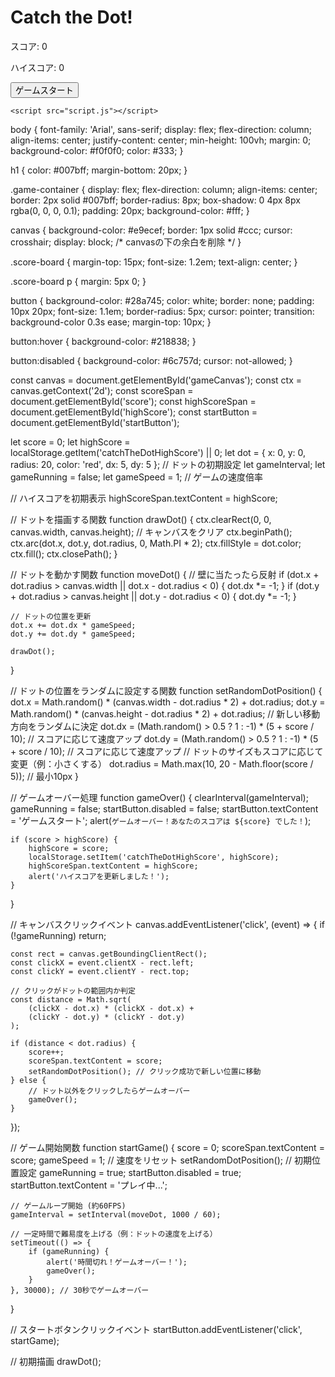<!DOCTYPE html>
<html lang="ja">
<head>
    <meta charset="UTF-8">
    <meta name="viewport" content="width=device-width, initial-scale=1.0">
    <title>Catch the Dot</title>
    <link rel="stylesheet" href="style.css">
</head>
<body>
    <h1>Catch the Dot!</h1>
    <div class="game-container">
        <canvas id="gameCanvas" width="800" height="600"></canvas>
        <div class="score-board">
            <p>スコア: <span id="score">0</span></p>
            <p>ハイスコア: <span id="highScore">0</span></p>
            <button id="startButton">ゲームスタート</button>
        </div>
    </div>

    <script src="script.js"></script>
</body>
</html>

body {
    font-family: 'Arial', sans-serif;
    display: flex;
    flex-direction: column;
    align-items: center;
    justify-content: center;
    min-height: 100vh;
    margin: 0;
    background-color: #f0f0f0;
    color: #333;
}

h1 {
    color: #007bff;
    margin-bottom: 20px;
}

.game-container {
    display: flex;
    flex-direction: column;
    align-items: center;
    border: 2px solid #007bff;
    border-radius: 8px;
    box-shadow: 0 4px 8px rgba(0, 0, 0, 0.1);
    padding: 20px;
    background-color: #fff;
}

canvas {
    background-color: #e9ecef;
    border: 1px solid #ccc;
    cursor: crosshair;
    display: block; /* canvasの下の余白を削除 */
}

.score-board {
    margin-top: 15px;
    font-size: 1.2em;
    text-align: center;
}

.score-board p {
    margin: 5px 0;
}

button {
    background-color: #28a745;
    color: white;
    border: none;
    padding: 10px 20px;
    font-size: 1.1em;
    border-radius: 5px;
    cursor: pointer;
    transition: background-color 0.3s ease;
    margin-top: 10px;
}

button:hover {
    background-color: #218838;
}

button:disabled {
    background-color: #6c757d;
    cursor: not-allowed;
}

const canvas = document.getElementById('gameCanvas');
const ctx = canvas.getContext('2d');
const scoreSpan = document.getElementById('score');
const highScoreSpan = document.getElementById('highScore');
const startButton = document.getElementById('startButton');

let score = 0;
let highScore = localStorage.getItem('catchTheDotHighScore') || 0;
let dot = { x: 0, y: 0, radius: 20, color: 'red', dx: 5, dy: 5 }; // ドットの初期設定
let gameInterval;
let gameRunning = false;
let gameSpeed = 1; // ゲームの速度倍率

// ハイスコアを初期表示
highScoreSpan.textContent = highScore;

// ドットを描画する関数
function drawDot() {
    ctx.clearRect(0, 0, canvas.width, canvas.height); // キャンバスをクリア
    ctx.beginPath();
    ctx.arc(dot.x, dot.y, dot.radius, 0, Math.PI * 2);
    ctx.fillStyle = dot.color;
    ctx.fill();
    ctx.closePath();
}

// ドットを動かす関数
function moveDot() {
    // 壁に当たったら反射
    if (dot.x + dot.radius > canvas.width || dot.x - dot.radius < 0) {
        dot.dx *= -1;
    }
    if (dot.y + dot.radius > canvas.height || dot.y - dot.radius < 0) {
        dot.dy *= -1;
    }

    // ドットの位置を更新
    dot.x += dot.dx * gameSpeed;
    dot.y += dot.dy * gameSpeed;

    drawDot();
}

// ドットの位置をランダムに設定する関数
function setRandomDotPosition() {
    dot.x = Math.random() * (canvas.width - dot.radius * 2) + dot.radius;
    dot.y = Math.random() * (canvas.height - dot.radius * 2) + dot.radius;
    // 新しい移動方向をランダムに決定
    dot.dx = (Math.random() > 0.5 ? 1 : -1) * (5 + score / 10); // スコアに応じて速度アップ
    dot.dy = (Math.random() > 0.5 ? 1 : -1) * (5 + score / 10); // スコアに応じて速度アップ
    // ドットのサイズもスコアに応じて変更（例：小さくする）
    dot.radius = Math.max(10, 20 - Math.floor(score / 5)); // 最小10px
}

// ゲームオーバー処理
function gameOver() {
    clearInterval(gameInterval);
    gameRunning = false;
    startButton.disabled = false;
    startButton.textContent = 'ゲームスタート';
    alert(`ゲームオーバー！あなたのスコアは ${score} でした！`);

    if (score > highScore) {
        highScore = score;
        localStorage.setItem('catchTheDotHighScore', highScore);
        highScoreSpan.textContent = highScore;
        alert('ハイスコアを更新しました！');
    }
}

// キャンバスクリックイベント
canvas.addEventListener('click', (event) => {
    if (!gameRunning) return;

    const rect = canvas.getBoundingClientRect();
    const clickX = event.clientX - rect.left;
    const clickY = event.clientY - rect.top;

    // クリックがドットの範囲内か判定
    const distance = Math.sqrt(
        (clickX - dot.x) * (clickX - dot.x) +
        (clickY - dot.y) * (clickY - dot.y)
    );

    if (distance < dot.radius) {
        score++;
        scoreSpan.textContent = score;
        setRandomDotPosition(); // クリック成功で新しい位置に移動
    } else {
        // ドット以外をクリックしたらゲームオーバー
        gameOver();
    }
});

// ゲーム開始関数
function startGame() {
    score = 0;
    scoreSpan.textContent = score;
    gameSpeed = 1; // 速度をリセット
    setRandomDotPosition(); // 初期位置設定
    gameRunning = true;
    startButton.disabled = true;
    startButton.textContent = 'プレイ中...';
    
    // ゲームループ開始 (約60FPS)
    gameInterval = setInterval(moveDot, 1000 / 60);

    // 一定時間で難易度を上げる（例：ドットの速度を上げる）
    setTimeout(() => {
        if (gameRunning) {
            alert('時間切れ！ゲームオーバー！');
            gameOver();
        }
    }, 30000); // 30秒でゲームオーバー
}

// スタートボタンクリックイベント
startButton.addEventListener('click', startGame);

// 初期描画
drawDot();
